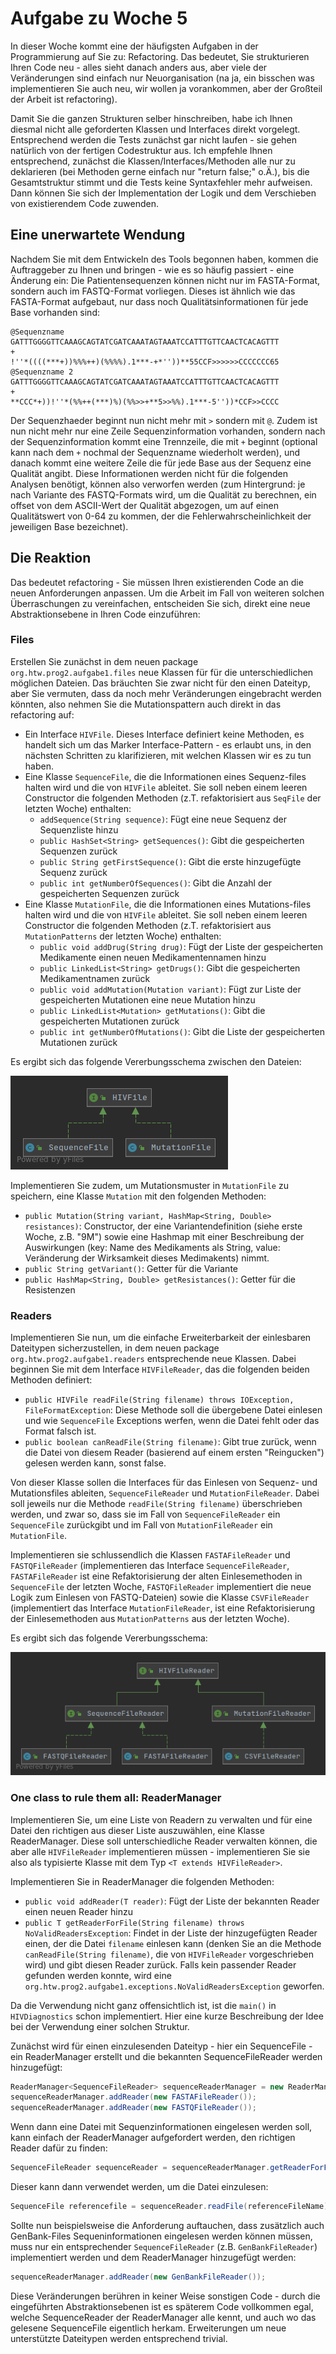 # Aufgabe zu Woche 5

In dieser Woche kommt eine der häufigsten Aufgaben in der Programmierung auf Sie zu: Refactoring. Das bedeutet, Sie strukturieren Ihren Code neu - alles sieht danach anders aus, aber viele der Veränderungen sind einfach nur Neuorganisation (na ja, ein bisschen was implementieren Sie auch neu, wir wollen ja vorankommen, aber der Großteil der Arbeit ist refactoring).

Damit Sie die ganzen Strukturen selber hinschreiben, habe ich Ihnen diesmal nicht alle geforderten Klassen und Interfaces direkt vorgelegt. Entsprechend werden die Tests zunächst gar nicht laufen - sie gehen natürlich von der fertigen Codestruktur aus. Ich empfehle Ihnen entsprechend, zunächst die Klassen/Interfaces/Methoden alle nur zu deklarieren (bei Methoden gerne einfach nur "return false;" o.Ä.), bis die Gesamtstruktur stimmt und die Tests keine Syntaxfehler mehr aufweisen. Dann können Sie sich der Implementation der Logik und dem Verschieben von existierendem Code zuwenden.

## Eine unerwartete Wendung

Nachdem Sie mit dem Entwickeln des Tools begonnen haben, kommen die Auftraggeber zu Ihnen und bringen - wie es so häufig passiert - eine Änderung ein: Die Patientensequenzen können nicht nur im FASTA-Format, sondern auch im FASTQ-Format vorliegen. Dieses ist ähnlich wie das FASTA-Format aufgebaut, nur dass noch Qualitätsinformationen für jede Base vorhanden sind:

```text
@Sequenzname
GATTTGGGGTTCAAAGCAGTATCGATCAAATAGTAAATCCATTTGTTCAACTCACAGTTT
+
!''*((((***+))%%%++)(%%%%).1***-+*''))**55CCF>>>>>>CCCCCCC65
@Sequenzname 2
GATTTGGGGTTCAAAGCAGTATCGATCAAATAGTAAATCCATTTGTTCAACTCACAGTTT
+
**CCC*+))!''*(%%++(***)%)(%%>>+**5>>%%).1***-5''))*CCF>>CCCC
```

Der Sequenzhaeder beginnt nun nicht mehr mit ```>``` sondern mit ```@```. Zudem ist nun nicht mehr nur eine Zeile Sequenzinformation vorhanden, sondern nach der Sequenzinformation kommt eine Trennzeile, die mit ```+``` beginnt (optional kann nach dem ```+``` nochmal der Sequenzname wiederholt werden), und danach kommt eine weitere Zeile die für jede Base aus der Sequenz eine Qualität angibt. Diese Informationen werden nicht für die folgenden Analysen benötigt, können also verworfen werden (zum Hintergrund: je nach Variante des FASTQ-Formats wird, um die Qualität zu berechnen, ein offset von dem ASCII-Wert der Qualität abgezogen, um auf einen Qualitätswert von 0-64 zu kommen, der die Fehlerwahrscheinlichkeit der jeweiligen Base bezeichnet).

## Die Reaktion

Das bedeutet refactoring - Sie müssen Ihren existierenden Code an die neuen Anforderungen anpassen. Um die Arbeit im Fall von weiteren solchen Überraschungen zu vereinfachen, entscheiden Sie sich, direkt eine neue Abstraktionsebene in Ihren Code einzuführen:

### Files

Erstellen Sie zunächst in dem neuen package ```org.htw.prog2.aufgabe1.files``` neue Klassen für für die unterschiedlichen möglichen Dateien. Das bräuchten Sie zwar nicht für den einen Dateityp, aber Sie vermuten, dass da noch mehr Veränderungen eingebracht werden könnten, also nehmen Sie die Mutationspattern auch direkt in das refactoring auf:

* Ein Interface ```HIVFile```. Dieses Interface definiert keine Methoden, es handelt sich um das Marker Interface-Pattern - es erlaubt uns, in den nächsten Schritten zu klarifizieren, mit welchen Klassen wir es zu tun haben.
* Eine Klasse ```SequenceFile```, die die Informationen eines Sequenz-files halten wird und die von ```HIVFile``` ableitet. Sie soll neben einem leeren Constructor die folgenden Methoden (z.T. refaktorisiert aus ```SeqFile``` der letzten Woche) enthalten:
    * ```addSequence(String sequence)```: Fügt eine neue Sequenz der Sequenzliste hinzu
    * ```public HashSet<String> getSequences()```: Gibt die gespeicherten Sequenzen zurück
    * ```public String getFirstSequence()```: Gibt die erste hinzugefügte Sequenz zurück
    * ```public int getNumberOfSequences()```: Gibt die Anzahl der gespeicherten Sequenzen zurück
* Eine Klasse ```MutationFile```, die die Informationen eines Mutations-files halten wird und die von ```HIVFile``` ableitet. Sie soll neben einem leeren Constructor die folgenden Methoden (z.T. refaktorisiert aus ```MutationPatterns``` der letzten Woche) enthalten:
    * ```public void addDrug(String drug)```: Fügt der Liste der gespeicherten Medikamente einen neuen Medikamentennamen hinzu
    * ```public LinkedList<String> getDrugs()```: Gibt die gespeicherten Medikamentnamen zurück
    * ```public void addMutation(Mutation variant)```: Fügt zur Liste der gespeicherten Mutationen eine neue Mutation hinzu
    * ```public LinkedList<Mutation> getMutations()```: Gibt die gespeicherten Mutationen zurück
    * ```public int getNumberOfMutations()```: Gibt die Liste der gespeicherten Mutationen zurück
    
Es ergibt sich das folgende Vererbungsschema zwischen den Dateien:

![Vererbung Files](Bilder/Aufgabe2_files.png)

Implementieren Sie zudem, um Mutationsmuster in ```MutationFile``` zu speichern, eine Klasse ```Mutation``` mit den folgenden Methoden:
* ```public Mutation(String variant, HashMap<String, Double> resistances)```: Constructor, der eine Variantendefinition (siehe erste Woche, z.B. "9M") sowie eine Hashmap mit einer Beschreibung der Auswirkungen (key: Name des Medikaments als String, value: Veränderung der Wirksamkeit dieses Medimakents) nimmt.
* ```public String getVariant()```: Getter für die Variante
* ```public HashMap<String, Double> getResistances()```: Getter für die Resistenzen 

### Readers

Implementieren Sie nun, um die einfache Erweiterbarkeit der einlesbaren Dateitypen sicherzustellen, in dem neuen package ```org.htw.prog2.aufgabe1.readers``` entsprechende neue Klassen. Dabei beginnen Sie mit dem Interface ```HIVFileReader```, das die folgenden beiden Methoden definiert:
* ```public HIVFile readFile(String filename) throws IOException, FileFormatException```: Diese Methode soll die übergebene Datei einlesen und wie ```SequenceFile``` Exceptions werfen, wenn die Datei fehlt oder das Format falsch ist.
* ```public boolean canReadFile(String filename)```: Gibt true zurück, wenn die Datei von diesem Reader (basierend auf einem ersten "Reingucken") gelesen werden kann, sonst false. 

Von dieser Klasse sollen die Interfaces für das Einlesen von Sequenz- und Mutationsfiles ableiten, ```SequenceFileReader``` und ```MutationFileReader```. Dabei soll jeweils nur die Methode ```readFile(String filename)``` überschrieben werden, und zwar so, dass sie im Fall von ```SequenceFileReader``` ein ```SequenceFile``` zurückgibt und im Fall von ```MutationFileReader``` ein ```MutationFile```.

Implementieren sie schlussendlich die Klassen ```FASTAFileReader``` und ```FASTQFileReader``` (implementieren das Interface ```SequenceFileReader```, ```FASTAFileReader``` ist eine Refaktorisierung der alten Einlesemethoden in ```SequenceFile``` der letzten Woche, ```FASTQFileReader``` implementiert die neue Logik zum Einlesen von FASTQ-Dateien) sowie die Klasse ```CSVFileReader``` (implementiert das Interface ```MutationFileReader```, ist eine Refaktorisierung der Einlesemethoden aus ```MutationPatterns``` aus der letzten Woche).

Es ergibt sich das folgende Vererbungsschema:

![Vererbung Readers](Bilder/Aufgabe2_readers.png)

### One class to rule them all: ReaderManager

Implementieren Sie, um eine Liste von Readern zu verwalten und für eine Datei den richtigen aus dieser Liste auszuwählen, eine Klasse ReaderManager. Diese soll unterschiedliche Reader verwalten können, die aber alle ```HIVFileReader``` implementieren müssen - implementieren Sie sie also als typisierte Klasse mit dem Typ ```<T extends HIVFileReader>```.

Implementieren Sie in ReaderManager die folgenden Methoden:
* ```public void addReader(T reader)```: Fügt der Liste der bekannten Reader einen neuen Reader hinzu
* ```public T getReaderForFile(String filename) throws NoValidReadersException```: Findet in der Liste der hinzugefügten Reader einen, der die Datei ```filename``` einlesen kann (denken Sie an die Methode ```canReadFile(String filename)```, die von ```HIVFileReader``` vorgeschrieben wird) und gibt diesen Reader zurück. Falls kein passender Reader gefunden werden konnte, wird eine ```org.htw.prog2.aufgabe1.exceptions.NoValidReadersException``` geworfen.

Da die Verwendung nicht ganz offensichtlich ist, ist die ```main()``` in ```HIVDiagnostics``` schon implementiert. Hier eine kurze Beschreibung der Idee bei der Verwendung einer solchen Struktur.

Zunächst wird für einen einzulesenden Dateityp - hier ein SequenceFile - ein ReaderManager erstellt und die bekannten SequenceFileReader werden hinzugefügt:

```java
ReaderManager<SequenceFileReader> sequenceReaderManager = new ReaderManager<>();
sequenceReaderManager.addReader(new FASTAFileReader());
sequenceReaderManager.addReader(new FASTQFileReader());
```

Wenn dann eine Datei mit Sequenzinformationen eingelesen werden soll, kann einfach der ReaderManager aufgefordert werden, den richtigen Reader dafür zu finden:

```java
SequenceFileReader sequenceReader = sequenceReaderManager.getReaderForFile(referenceFileName);
```

Dieser kann dann verwendet werden, um die Datei einzulesen:

```java
SequenceFile referencefile = sequenceReader.readFile(referenceFileName);
```

Sollte nun beispielsweise die Anforderung auftauchen, dass zusätzlich auch GenBank-Files Sequeninformationen eingelesen werden können müssen, muss nur ein entsprechender ```SequenceFileReader``` (z.B. ```GenBankFileReader```) implementiert werden und dem ReaderManager hinzugefügt werden:

```java
sequenceReaderManager.addReader(new GenBankFileReader());
```

Diese Veränderungen berühren in keiner Weise sonstigen Code - durch die eingeführten Abstraktionsebenen ist es späterem Code vollkommen egal, welche SequenceReader der ReaderManager alle kennt, und auch wo das gelesene SequenceFile eigentlich herkam. Erweiterungen um neue unterstützte Dateitypen werden entsprechend trivial.
